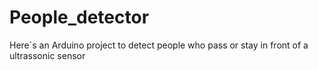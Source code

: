 # People_detector
Here`s an Arduino project to detect people who pass or stay in front of a ultrassonic sensor
